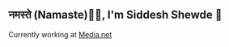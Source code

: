<h2> नमस्ते (Namaste)🙏🏻, I'm Siddesh Shewde 👋 </h2>
Currently working at <a href="https://media.net/">Media.net</a>
